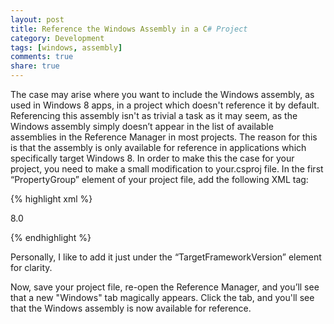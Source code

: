```yaml
---
layout: post
title: Reference the Windows Assembly in a C# Project
category: Development
tags: [windows, assembly]
comments: true
share: true
---
```

The case may arise where you want to include the Windows assembly, as used in Windows 8 apps, in a project which doesn't reference it by default. Referencing this assembly isn't as trivial a task as it may seem, as the Windows assembly simply doesn’t appear in the list of available assemblies in the Reference Manager in most projects. The reason for this is that the assembly is only available for reference in applications which specifically target Windows 8. In order to make this the case for your project, you need to make a small modification to your.csproj file. In the first “PropertyGroup” element of your project file, add the following XML tag:

{% highlight xml %}

<TargetPlatformVersion>8.0</TargetPlatformVersion>

{% endhighlight %}

Personally, I like to add it just under the “TargetFrameworkVersion” element for clarity.

Now, save your project file, re-open the Reference Manager, and you’ll see that a new "Windows" tab magically appears. Click the tab, and you'll see that the Windows assembly is now available for reference.


